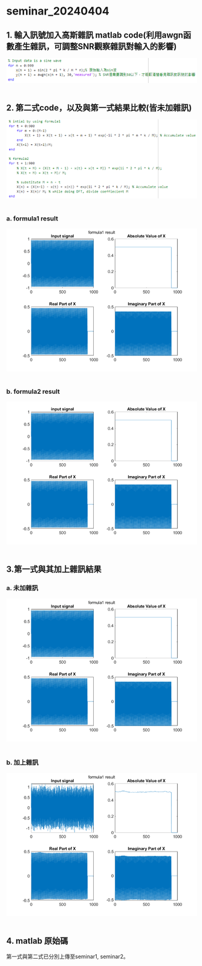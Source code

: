 # seminar_20240404
## 1. 輸入訊號加入高斯雜訊 matlab code(利用awgn函數產生雜訊，可調整SNR觀察雜訊對輸入的影響)
![圖一](https://github.com/HalladayChen/seminar_20240313/blob/main/input%20with%20gaussian%20white%20noise%20code.png)<br><br>
## 2. 第二式code，以及與第一式結果比較(皆未加雜訊)
![圖二](https://github.com/HalladayChen/seminar_20240404/blob/main/formula2.png)<br><br>
### a. formula1 result
![圖三](https://github.com/HalladayChen/seminar_20240404/blob/main/Sliding%20DFT%20-%20initial%20formula%20result.png)<br><br>
### b. formula2 result
![圖四](https://github.com/HalladayChen/seminar_20240404/blob/main/Sliding%20DFT%20-%20recursive%20formula%20result.png)<br><br>

## 3.第一式與其加上雜訊結果
### a. 未加雜訊
![圖五](https://github.com/HalladayChen/seminar_20240404/blob/main/Sliding%20DFT%20-%20initial%20formula%20result.png)<br><br>
### b. 加上雜訊
![圖六](https://github.com/HalladayChen/seminar_20240404/blob/main/Sliding%20DFT%20-%20initial%20formula%20-%20adding%20noise.png)<br><br>
## 4. matlab 原始碼
第一式與第二式已分別上傳至seminar1, seminar2。
